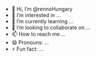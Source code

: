- 👋 Hi, I’m @rennoHungary
- 👀 I’m interested in ...
- 🌱 I’m currently learning ...
- 💞️ I’m looking to collaborate on ...
- 📫 How to reach me ...
- 😄 Pronouns: ...
- ⚡ Fun fact: ...

<!---
rennoHungary/rennoHungary is a ✨ special ✨ repository because its `README.md` (this file) appears on your GitHub profile.
You can click the Preview link to take a look at your changes.
--->
